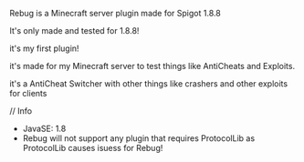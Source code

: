 Rebug is a Minecraft server plugin made for Spigot 1.8.8

It's only made and tested for 1.8.8!

it's my first plugin!

it's made for my Minecraft server to test things like AntiCheats and Exploits.

it's a AntiCheat Switcher with other things like crashers and other exploits for clients


// Info
- JavaSE: 1.8
- Rebug will not support any plugin that requires ProtocolLib as ProtocolLib causes isuess for Rebug!
